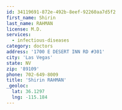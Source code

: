 ```yaml
---
id: 34119691-872e-492b-8eef-92260aa7d5f2
first_name: Shirin
last_name: RAHMAN
license: M.D.
services:
  - infectious-diseases
category: doctors
address: '1700 E DESERT INN RD #301'
city: 'Las Vegas'
state: NV
zip: '89109'
phone: 702-649-8009
title: 'Shirin RAHMAN'
_geoloc:
  lat: 36.1297
  lng: -115.184
---
```

